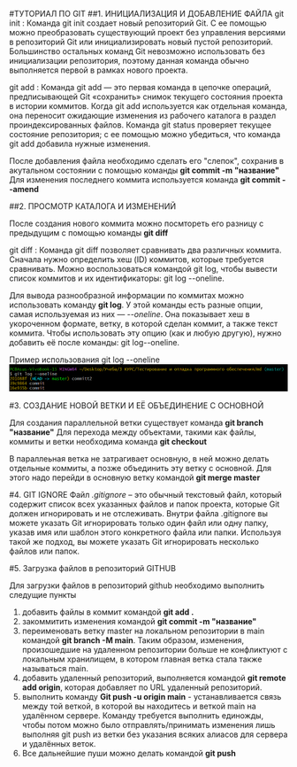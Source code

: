 #ТУТОРИАЛ ПО GIT
##1. ИНИЦИАЛИЗАЦИЯ И ДОБАВЛЕНИЕ ФАЙЛА
git init
: Команда git init создает новый репозиторий Git. С ее помощью можно преобразовать существующий проект без управления версиями в репозиторий Git или инициализировать новый пустой репозиторий. Большинство остальных команд Git невозможно использовать без инициализации репозитория, поэтому данная команда обычно выполняется первой в рамках нового проекта.

git add
: Команда git add — это первая команда в цепочке операций, предписывающей Git «сохранить» снимок текущего состояния проекта в истории коммитов. Когда git add используется как отдельная команда, она переносит ожидающие изменения из рабочего каталога в раздел проиндексированных файлов. Команда git status проверяет текущее состояние репозитория; с ее помощью можно убедиться, что команда git add добавила нужные изменения.

После добавления файла необходимо сделать его "слепок", сохранив в акутальном состоянии с помощью команды __git commit -m "название"__
Для изменения последнего коммита используется команда __git commit --amend__

##2. ПРОСМОТР КАТАЛОГА И ИЗМЕНЕНИЙ

После создания нового коммита можно посмтореть его разницу с предыдущим с помощью команды __git diff__

git diff
: Команда git diff позволяет сравнивать два различных коммита. Сначала нужно определить хеш (ID) коммитов, которые требуется сравнивать. Можно воспользоваться командой git log, чтобы вывести список коммитов и их идентификаторы:
git log --oneline.

Для вывода разнообразной информации по коммитах можно использовать команду __git log__. У этой команды есть разные опции, самая используемая из них — _--oneline_. Она показывает хеш в укороченном формате, ветку, в которой сделан коммит, а также текст коммита. Чтобы использовать эту опцию (как и любую другую), нужно добавить её после команды: git log--oneline.

Пример использования git log --oneline
![изображение](scrin.bmp)

#3. СОЗДАНИЕ НОВОЙ ВЕТКИ И ЕЁ ОБЪЕДИНЕНИЕ С ОСНОВНОЙ

Для создания параллельной ветки существует команда __git branch "название"__
Для перехода между объектами, такими как файлы, коммиты и ветки необходима команда __git checkout__

В параллеьная ветка не затрагивает основную, в ней можно делать отдельные коммиты, а позже объединить эту ветку с основной. 
Для этого надо перейди в основную ветку командой __git merge master__



#4. GIT IGNORE
Файл _.gitignore_ – это обычный текстовый файл, который содержит список всех указанных файлов и папок проекта, которые Git должен игнорировать и не отслеживать.
Внутри файла .gitignore вы можете указать Git игнорировать только один файл или одну папку, указав имя или шаблон этого конкретного файла или папки. Используя такой же подход, вы можете указать Git игнорировать несколько файлов или папок.

#5. Загрузка файлов в репозиторий GITHUB

Для загрузки файлов в репозиторий github необходимо выполнить следущие пункты
1. добавить файлы в коммит командой __git add .__
2. закоммитить изменения командой __git commit -m "название"__
3. переименовать ветку master на локальном репозитории в main командой __git branch -M main__. Таким образом, изменения, произошедшие на удаленном репозитории больше не конфликтуют с локальным хранилищем, в котором главная ветка стала также называться main.
4. добавить удаленный репозиторий, выполняется командой __git remote add origin__, которая добавляет по URL удаленный репозиторий. 
5. выполнить команду __Git push -u origin main__ - устанавливается связь между той веткой, в которой вы находитесь и веткой main на удалённом сервере. Команду требуется выполнить единожды, чтобы потом можно было отправлять/принимать изменения лишь выполняя git push из ветки без указания всяких алиасов для сервера и удалённых веток.
6. Все дальнейшие пуши можно делать командой __git push__